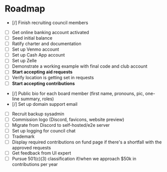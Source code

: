 # Roadmap

- [/] Finish recruiting council members
- [ ] Get online banking account activated
- [ ] Seed initial balance
- [ ] Ratify charter and documentation
- [ ] Set up Venmo account
- [ ] Set up Cash App account
- [ ] Set up Zelle
- [ ] Demonstrate a working example with final code and club account
- [ ] **Start accepting aid requests**
- [ ] Verify location is getting set in requests
- [ ] **Start accepting contributions**
- [/] Public bio for each board member (first name, pronouns, pic, one-line summary, roles)
- [/] Set up domain support email
- [ ] Recruit backup sysadmin
- [ ] Commission logo (Discord, favicons, website preview)
- [ ] Migrate from Discord to self-hosted/e2e server
- [ ] Set up logging for council chat
- [ ] Trademark
- [ ] Display required contributions on fund page if there's a shortfall with the approved requests
- [ ] Get feedback from UI expert
- [ ] Pursue 501(c)(3) classification if/when we approach $50k in contributions per year
